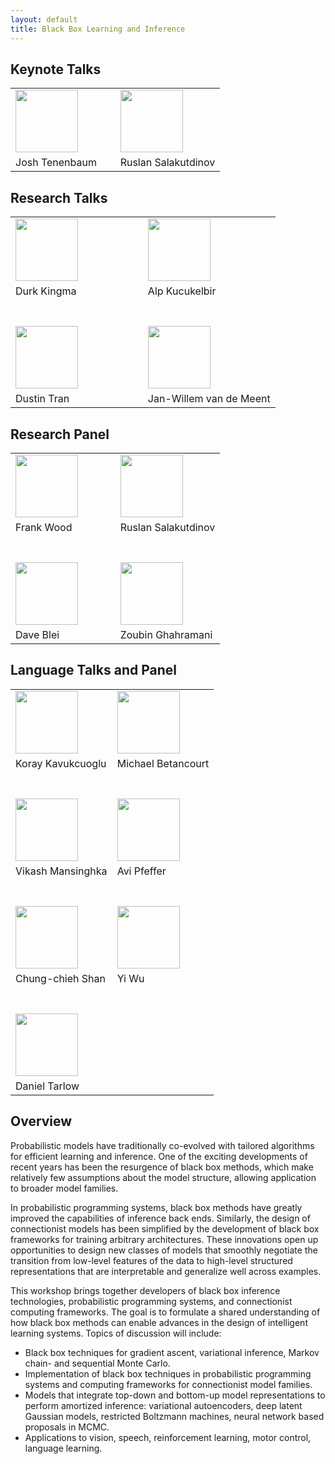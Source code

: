 ```yaml
---
layout: default
title: Black Box Learning and Inference
---
```


## Keynote Talks
<table>
<tr>
<td width="50%"><img src="{{site.baseurl}}/images/tenenbaum.jpg" width="100px" align="bottom"></td>
<td width="50%"><img src="{{site.baseurl}}/images/salakutdinov.jpg" width="100px" align="bottom"></td>
</tr>
<tr>
<td>Josh Tenenbaum</td>
<td>Ruslan Salakutdinov</td>
</tr>
</table>

## Research Talks
<table>
<tr>
<td width="50%"><img src="{{site.baseurl}}/images/kingma.jpg" width="100px" align="bottom"></td>
<td width="50%"><img src="{{site.baseurl}}/images/kucukelbir.jpg" width="100px" align="bottom"></td>
</tr>
<tr>
<td>Durk Kingma</td>
<td>Alp Kucukelbir</td>
</tr>
<tr>
<td width="50%"><br/><br/><img src="{{site.baseurl}}/images/tran.jpg" width="100px" align="bottom"></td>
<td width="50%"><br/><br/><img src="{{site.baseurl}}/images/vdm.jpg" width="100px" align="bottom"></td>
</tr>
<tr>
<td>Dustin Tran</td>
<td>Jan-Willem van de Meent</td>
</tr>
</table>

## Research Panel
<table>
<tr>
<td width="50%"><img src="{{site.baseurl}}/images/wood.jpg" width="100px" align="bottom"></td>
<td width="50%"><img src="{{site.baseurl}}/images/salakutdinov.jpg" width="100px" align="bottom"></td>
</tr>
<tr>
<td>Frank Wood</td>
<td>Ruslan Salakutdinov</td>
</tr>
<tr>
<td width="50%"><br/><br/><img src="{{site.baseurl}}/images/blei.jpg" width="100px" align="bottom"></td>
<td width="50%"><br/><br/><img src="{{site.baseurl}}/images/ghahramani.jpg" width="100px" align="bottom"></td>
</tr>
<tr>
<td>Dave Blei</td>
<td>Zoubin Ghahramani</td>
</tr>
</table>

## Language Talks and Panel
<table>
<tr>
<td width="50%"><img src="{{site.baseurl}}/images/kavukcuoglu.jpg" width="100px" align="bottom"></td>
<td width="50%"><img src="{{site.baseurl}}/images/betancourt.jpg" width="100px" align="bottom"></td>
</tr>
<tr>
<td>Koray Kavukcuoglu</td>
<td>Michael Betancourt</td>
</tr>
<tr>
<td width="50%"><br/><br/><img src="{{site.baseurl}}/images/masinghka.jpg" width="100px" align="bottom"></td>
<td width="50%"><br/><br/><img src="{{site.baseurl}}/images/pfeffer.jpg" width="100px" align="bottom"></td>
</tr>
<tr>
<td>Vikash Mansinghka</td>
<td>Avi Pfeffer</td>
</tr>
<tr>
<td width="50%"><br/><br/><img src="{{site.baseurl}}/images/shan.jpg" width="100px" align="bottom"></td>
<td width="50%"><br/><br/><img src="{{site.baseurl}}/images/wu.jpg" width="100px" align="bottom"></td>
</tr>
<tr>
<td>Chung-chieh Shan</td>
<td>Yi Wu</td>
</tr>
<tr>
<td width="50%"><br/><br/><img src="{{site.baseurl}}/images/tarlow.jpg" width="100px" align="bottom"></td>
<td width="50%"><br/></td>
</tr>
<tr>
<td>Daniel Tarlow</td>
<td></td>
</tr>
</table>

## Overview

Probabilistic models have traditionally co-evolved with tailored algorithms for efficient learning and inference. One of the exciting developments of recent years has been the resurgence of black box methods, which make relatively few assumptions about the model structure, allowing application to broader model families. 

In probabilistic programming systems, black box methods have greatly improved the capabilities of inference back ends.  Similarly, the design of connectionist models has been simplified by the development of black box frameworks for training arbitrary architectures. These innovations open up opportunities to design new classes of models that smoothly negotiate the transition from low-level features of the data to high-level structured representations that are interpretable and generalize well across examples.

This workshop brings together developers of black box inference technologies, probabilistic programming systems, and connectionist computing frameworks. The goal is to formulate a shared understanding of how black box methods can enable advances in the design of intelligent learning systems. Topics of discussion will include:

* Black box techniques for gradient ascent, variational inference, Markov chain- and sequential Monte Carlo.
* Implementation of black box techniques in probabilistic programming systems and computing frameworks for connectionist model families. 
* Models that integrate top-down and bottom-up model representations to perform amortized inference: variational autoencoders, deep latent Gaussian models, restricted Boltzmann machines, neural network based proposals in MCMC. 
* Applications to vision, speech, reinforcement learning, motor control, language learning.
